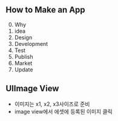 ## How to Make an App
0. Why
1. idea
2. Design
3. Development
4. Test
5. Publish
6. Market
7. Update

## UIImage View
- 이미지는 x1, x2, x3사이즈로 준비
- image view에서 에셋에 등록된 이미지 클릭
